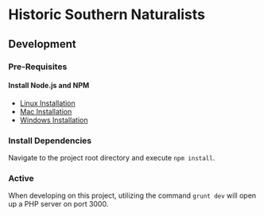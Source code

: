 # Historic Southern Naturalists

## Development
### Pre-Requisites
#### Install Node.js and NPM
- [Linux Installation](http://blog.teamtreehouse.com/install-node-js-npm-linux)
- [Mac Installation](http://blog.teamtreehouse.com/install-node-js-npm-mac)
- [Windows Installation](http://blog.teamtreehouse.com/install-node-js-npm-windows)

### Install Dependencies
Navigate to the project root directory and execute `npm install`.

### Active
When developing on this project, utilizing the command `grunt dev` will open up a PHP server on port 3000.
